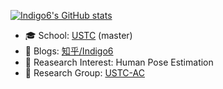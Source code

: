 [![Indigo6's GitHub stats](https://github-readme-stats.vercel.app/api?username=Indigo6&show_icons=true&theme=swift)](https://github.com/anuraghazra/github-readme-stats)

- 🎓 School: [USTC](https://ustc.edu.cn/) (master)
- 📖 Blogs: [知乎/Indigo6](https://www.zhihu.com/people/Samaritan-53-67)
- 🔭 Reasearch Interest: Human Pose Estimation
- 👯 Research Group: [USTC-AC](https://ustc-ac.github.io/)

<!-- - 🔭 I’m currently working on ...
- 🌱 I’m currently learning ...
- 👯 I’m looking to collaborate on ...
- 🤔 I’m looking for help with ...
- 💬 Ask me about ...
- 📫 How to reach me: ...
- 😄 Pronouns: ...
- ⚡ Fun fact: ... -->
